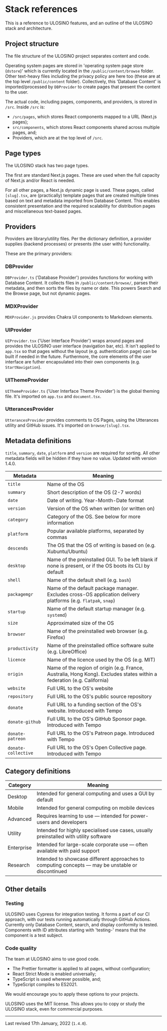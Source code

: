 # Stack references

This is a reference to ULOSINO features, and an outline of the ULOSINO stack and architecture.

## Project structure

The file structure of the ULOSINO project separates content and code.

Operating system pages are stored in 'operating system page store (`dstore`)' which is currently located in the `/public/content/browse` folder. Other text-heavy files including the privacy policy are here too (these are at the top level `/public/content` folder). Collectively, this 'Database Content' is imported/processed by `DBProvider` to create pages that present the content to the user.

The actual code, including pages, components, and providers, is stored in `/src`. Inside `/src` is:

- `/src/pages`, which stores React components mapped to a URL (Next.js pages);
- `src/components`, which stores React components shared across multiple pages, and;
- Providers, which are at the top level of `/src`.

## Page types

The ULOSINO stack has two page types.

The first are standard Next.js pages. These are used when the full capacity of Next.js and/or React is needed.

For all other pages, a Next.js dynamic page is used. These pages, called `[slug].tsx`, are (practically) template pages that are created multiple times based on text and metadata imported from Database Content. This enables consistent presentation and the required scalability for distribution pages and miscellaneous text-based pages.

## Providers

Providers are library/utility files. Per the dictionary definition, a provider supplies (backend processes) or presents (the user with) functionality.

These are the primary providers:

### DBProvider

`DBProvider.ts` ('Database Provider') provides functions for working with Database Content. It collects files in `/public/content/browse/`, parses their metadata, and then sorts the files by name or date. This powers Search and the Browse page, but not dynamic pages.

### MDXProvider

`MDXProvider.js` provides Chakra UI components to Markdown elements.

### UIProvider

`UIProvider.tsx` ('User Interface Provider') wraps around pages and provides the ULOSINO user interface (navigation bar, etc). It isn't applied to `app.tsx` so that pages without the layout (e.g. authentication page) can be built if needed in the future. Furthermore, the core elements of the user interface are futher encapsulated into their own components (e.g. `StartNavigation`).

### UIThemeProvider

`UIThemeProvider.ts` ('User Interface Theme Provider') is the global theming file. It's imported on `app.tsx` and `document.tsx`.

### UtterancesProvider

`UtterancesProvider` provides comments to OS Pages, using the Utterances utility and GitHub issues. It's imported on `browse/[slug].tsx`.

## Metadata definitions

`title`, `summary`, `date`, `platform` and `version` are required for sorting. All other metadata fields will be hidden if they have no value. Updated with version 1.4.0.

| Metadata            | Meaning                                                                                                                 |
| ------------------- | ----------------------------------------------------------------------------------------------------------------------- |
| `title`             | Name of the OS                                                                                                          |
| `summary`           | Short description of the OS (2-7 words)                                                                                 |
| `date`              | Date of writing. Year-Month-Date format                                                                                 |
| `version`           | Version of the OS when written (or written on)                                                                          |
| `category`          | Category of the OS. See below for more information                                                                      |
| `platform`          | Popular available platforms, separated by commas                                                                        |
| `descends`          | The OS that the OS of writing is based on (e.g. Xubuntu/Ubuntu)                                                         |
| `desktop`           | Name of the preinstalled GUI. To be left blank if none is present, or if the OS boots its CLI by default                |
| `shell`             | Name of the default shell (e.g. `bash`)                                                                                 |
| `packagemgr`        | Name of the default package manager. Excludes cross-OS application delivery platforms (e.g. `flatpak`, `snap`)          |
| `startup`           | Name of the default startup manager (e.g. `systemd`)                                                                    |
| `size`              | Approximated size of the OS                                                                                             |
| `browser`           | Name of the preinstalled web browser (e.g. Firefox)                                                                     |
| `productivity`      | Name of the preinstalled office software suite (e.g. LibreOffice)                                                       |
| `licence`           | Name of the licence used by the OS (e.g. MIT)                                                                           |
| `origin`            | Name of the region of origin (e.g. France, Australia, Hong Kong). Excludes states within a federation (e.g. California) |
| `website`           | Full URL to the OS's website                                                                                            |
| `repository`        | Full URL to the OS's public source repository                                                                           |
| `donate`            | Full URL to a funding section of the OS's website. Introduced with Tempo                                                |
| `donate-github`     | Full URL to the OS's GitHub Sponsor page. Introduced with Tempo                                                         |
| `donate-patreon`    | Full URL to the OS's Patreon page. Introduced with Tempo                                                                |
| `donate-collective` | Full URL to the OS's Open Collective page. Introduced with Tempo                                                        |

## Category definitions

| Category   | Meaning                                                                                           |
| ---------- | ------------------------------------------------------------------------------------------------- |
| Desktop    | Intended for general computing and uses a GUI by default                                          |
| Mobile     | Intended for general computing on mobile devices                                                  |
| Advanced   | Requires learning to use — intended for power-users and developers                                |
| Utility    | Intended for highly specialised use cases, usually preinstalled with utility software             |
| Enterprise | Intended for large-scale corporate use — often available with paid support                        |
| Research   | Intended to showcase different approaches to computing concepts — may be unstable or discontinued |

## Other details

### Testing

ULOSINO uses Cypress for integration testing. It forms a part of our CI approach, with our tests running automatically through GitHub Actions. Currently only Database Content, search, and display conformity is tested. Components with ID attributes starting with 'testing-' means that the component is a test subject.

### Code quality

The team at ULOSINO aims to use good code.

- The Prettier formatter is applied to all pages, without configuration;
- React Strict Mode is enabled universally;
- TypeScript is used wherever possible, and;
- TypeScript compiles to ES2021.

We would encourage you to apply these options to your projects.

ULOSINO uses the MIT license. This allows you to copy or study the ULOSINO stack, even for commercial purposes.

---

Last revised 17th January, 2022 (`1.4.0`).
